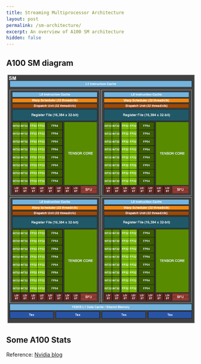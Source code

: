 ```yaml
---
title: Streaming Multiprocessor Architecture 
layout: post
permalink: /sm-architecture/
excerpt: An overview of A100 SM architecture
hidden: false
---
```


## A100 SM diagram

![SM Architecture](/images/sm_architecture.png)

## Some A100 Stats


Reference: [Nvidia blog](https://developer.nvidia.com/blog/nvidia-ampere-architecture-in-depth/)


